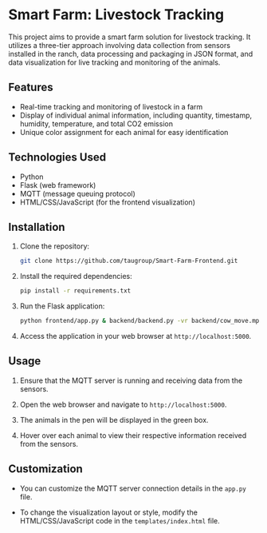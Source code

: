 
# Smart Farm: Livestock Tracking

This project aims to provide a smart farm solution for livestock tracking. It utilizes a three-tier approach involving data collection from sensors installed in the ranch, data processing and packaging in JSON format, and data visualization for live tracking and monitoring of the animals.

## Features

- Real-time tracking and monitoring of livestock in a farm
- Display of individual animal information, including quantity, timestamp, humidity, temperature, and total CO2 emission
- Unique color assignment for each animal for easy identification

## Technologies Used

- Python
- Flask (web framework)
- MQTT (message queuing protocol)
- HTML/CSS/JavaScript (for the frontend visualization)

## Installation

1. Clone the repository:

   ```bash
   git clone https://github.com/taugroup/Smart-Farm-Frontend.git
   ```

2. Install the required dependencies:

   ```bash
   pip install -r requirements.txt
   ```

3. Run the Flask application:

   ```bash
   python frontend/app.py & backend/backend.py -vr backend/cow_move.mp4
   ```

4. Access the application in your web browser at `http://localhost:5000`.

## Usage

1. Ensure that the MQTT server is running and receiving data from the sensors.

2. Open the web browser and navigate to `http://localhost:5000`.

3. The animals in the pen will be displayed in the green box.

4. Hover over each animal to view their respective information received from the sensors.

## Customization

- You can customize the MQTT server connection details in the `app.py` file.

- To change the visualization layout or style, modify the HTML/CSS/JavaScript code in the `templates/index.html` file.

